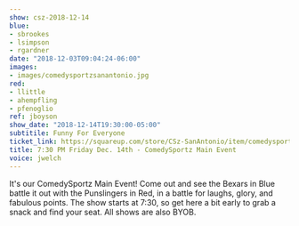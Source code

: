 ```yaml
---
show: csz-2018-12-14
blue:
- sbrookes
- lsimpson
- rgardner
date: "2018-12-03T09:04:24-06:00"
images:
- images/comedysportzsanantonio.jpg
red:
- llittle
- ahempfling
- pfenoglio
ref: jboyson
show_date: "2018-12-14T19:30:00-05:00"
subtitile: Funny For Everyone
ticket_link: https://squareup.com/store/CSz-SanAntonio/item/comedysportz-friday-night-15
title: 7:30 PM Friday Dec. 14th - ComedySportz Main Event
voice: jwelch
---
```


It's our ComedySportz Main Event! Come out and see the Bexars in Blue battle it out with the Punslingers in Red, in a battle for laughs, glory, and fabulous points. The show starts at 7:30, so get here a bit early to grab a snack and find your seat. All shows are also BYOB.
